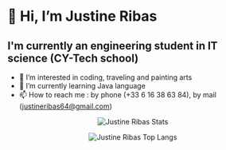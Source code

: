 # 👋 Hi, I’m **Justine Ribas**

## I'm currently an engineering student in IT science (CY-Tech school)

- 👀 I’m interested in coding, traveling and painting arts
- 🌱 I’m currently learning Java language
- 📫 How to reach me : by phone (+33 6 16 38 63 84), by mail (justineribas64@gmail.com)

<p align="center">
    <img align="center"  src="https://github-readme-stats.vercel.app/api/?username=justirbs&show_icons=true&count_private=true&title_color=fff&icon_color=96770e&text_color=9f9f9f&bg_color=181818&border_color=96770e&hide=contribs,issues" alt="Justine Ribas Stats" />
</p>

<p align="center">
    <img align="center"  src="https://github-readme-stats.vercel.app/api/top-langs/?username=justirbs&layout=compact&title_color=fff&icon_color=96770e&text_color=9f9f9f&bg_color=181818&border_color=96770e&langs_count=10)](https://github.com/anuraghazra/github-readme-stats" alt="Justine Ribas Top Langs" />
</p>
  
 

